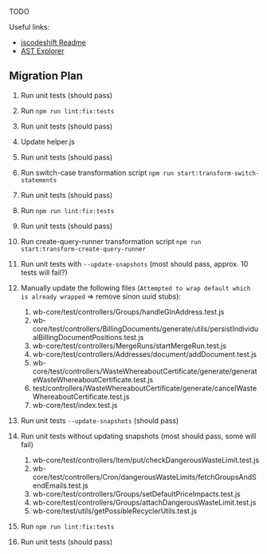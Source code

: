 TODO

Useful links:

- [jscodeshift Readme](https://github.com/facebook/jscodeshift)
- [AST Explorer](https://astexplorer.net/)

## Migration Plan

1. Run unit tests (should pass)
2. Run `npm run lint:fix:tests`
3. Run unit tests (should pass)
4. Update helper.js
5. Run unit tests (should pass)
6. Run switch-case transformation script `npm run start:transform-switch-statements`
7. Run unit tests (should pass)
8. Run `npm run lint:fix:tests`
9. Run unit tests (should pass)
10. Run create-query-runner transformation script `npm run start:transform-create-query-runner`
11. Run unit tests with `--update-snapshots` (most should pass, approx. 10 tests will fail?)
12. Manually update the following files (`Attempted to wrap default which is already wrapped` => remove sinon uuid stubs):

    1. wb-core/test/controllers/Groups/handleGlnAddress.test.js
    2. wb-core/test/controllers/BillingDocuments/generate/utils/persistIndividualBillingDocumentPositions.test.js
    3. wb-core/test/controllers/MergeRuns/startMergeRun.test.js
    4. wb-core/test/controllers/Addresses/document/addDocument.test.js
    5. wb-core/test/controllers/WasteWhereaboutCertificate/generate/generateWasteWhereaboutCertificate.test.js
    6. test/controllers/WasteWhereaboutCertificate/generate/cancelWasteWhereaboutCertificate.test.js
    7. wb-core/test/index.test.js

13. Run unit tests `--update-snapshots` (should pass)
14. Run unit tests without updating snapshots (most should pass, some will fail)
    1. wb-core/test/controllers/Item/put/checkDangerousWasteLimit.test.js
    2. wb-core/test/controllers/Cron/dangerousWasteLimits/fetchGroupsAndSendEmails.test.js
    3. wb-core/test/controllers/Groups/setDefaultPriceImpacts.test.js
    4. wb-core/test/controllers/Groups/attachDangerousWasteLimit.test.js
    5. wb-core/test/utils/getPossibleRecyclerUtils.test.js
15. Run `npm run lint:fix:tests`
16. Run unit tests (should pass)
